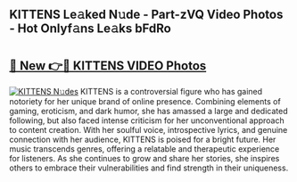 ## KITTENS Le𝚊ked N𝚞de - Part-zVQ Video Photos - Hot Onlyf𝚊ns Le𝚊ks bFdRo

# <h2><a href="http://ab48729.deff.icu/?id=KITTENS">🔗 New 👉🔴 KITTENS VIDEO Photos</a></h2>

[![KITTENS N𝚞des](https://i.imgur.com/rIISA9y.gif)](http://ab48729.deff.icu/?id=KITTENS)
KITTENS is a controversial figure who has gained notoriety for her unique brand of online presence. Combining elements of gaming, eroticism, and dark humor, she has amassed a large and dedicated following, but also faced intense criticism for her unconventional approach to content creation. With her soulful voice, introspective lyrics, and genuine connection with her audience, KITTENS is poised for a bright future. Her music transcends genres, offering a relatable and therapeutic experience for listeners. As she continues to grow and share her stories, she inspires others to embrace their vulnerabilities and find strength in their uniqueness.

